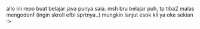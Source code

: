 allo ini repo buat belajar java punya saia.
msh bru belajar puh, tp tiba2 malas mengodonf (ingin skroll efbi sprtnya..)
mungkin lanjut esok kli ya
oke sekian :>

